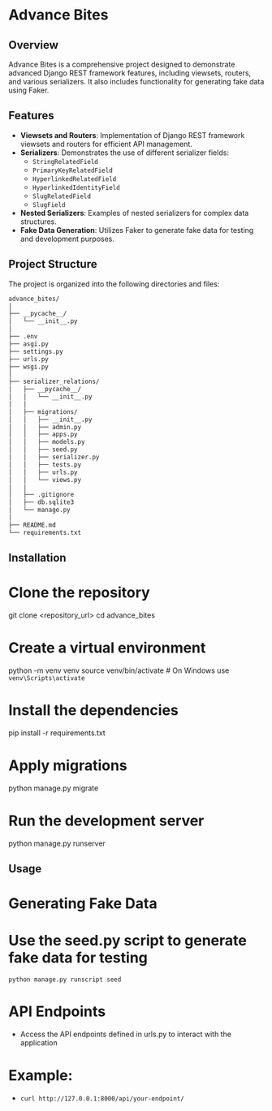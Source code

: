 # Advance Bites

## Overview

Advance Bites is a comprehensive project designed to demonstrate advanced Django REST framework features, including viewsets, routers, and various serializers. It also includes functionality for generating fake data using Faker.

## Features

- **Viewsets and Routers**: Implementation of Django REST framework viewsets and routers for efficient API management.
- **Serializers**: Demonstrates the use of different serializer fields:
  - `StringRelatedField`
  - `PrimaryKeyRelatedField`
  - `HyperlinkedRelatedField`
  - `HyperlinkedIdentityField`
  - `SlugRelatedField`
  - `SlugField`
- **Nested Serializers**: Examples of nested serializers for complex data structures.
- **Fake Data Generation**: Utilizes Faker to generate fake data for testing and development purposes.

## Project Structure

The project is organized into the following directories and files:

```bash
advance_bites/
│
├── __pycache__/
│   └── __init__.py
│
├── .env
├── asgi.py
├── settings.py
├── urls.py
├── wsgi.py
│
├── serializer_relations/
│   ├── __pycache__/
│   │   └── __init__.py
│   │
│   ├── migrations/
│   │   ├── __init__.py
│   │   ├── admin.py
│   │   ├── apps.py
│   │   ├── models.py
│   │   ├── seed.py
│   │   ├── serializer.py
│   │   ├── tests.py
│   │   ├── urls.py
│   │   └── views.py
│   │
│   ├── .gitignore
│   ├── db.sqlite3
│   └── manage.py
│
├── README.md
└── requirements.txt
```

## Installation

# Clone the repository
git clone <repository_url>
cd advance_bites

# Create a virtual environment
python -m venv venv
source venv/bin/activate  # On Windows use `venv\Scripts\activate`

# Install the dependencies
pip install -r requirements.txt

# Apply migrations
python manage.py migrate

# Run the development server
python manage.py runserver

## Usage

# Generating Fake Data

# Use the seed.py script to generate fake data for testing
```python manage.py runscript seed```

# API Endpoints
- Access the API endpoints defined in urls.py to interact with the application

# Example:
- ```curl http://127.0.0.1:8000/api/your-endpoint/```
